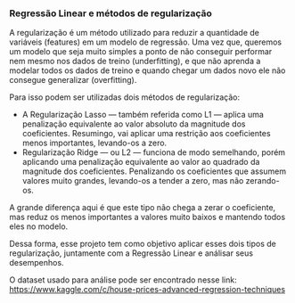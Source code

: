 ### Regressão Linear e métodos de regularização

A regularização é um método utilizado para reduzir a quantidade de variáveis (features) em um modelo de regressão. Uma vez que, queremos um modelo que seja muito simples a ponto de não conseguir performar nem mesmo nos dados de treino (underfitting), e que não aprenda a modelar todos os dados de treino e quando chegar um dados novo ele não consegue generalizar (overfitting).

Para isso podem ser utilizadas dois métodos de regularização:
- A Regularização Lasso — também referida como L1 — aplica uma penalização equivalente ao valor absoluto da magnitude dos coeficientes. Resumingo, vai aplicar uma restrição aos coeficientes menos importantes, levando-os a zero.
- Regularização Ridge — ou L2 — funciona de modo semelhando, porém aplicando uma penalização equivalente ao valor ao quadrado da magnitude dos coeficientes. Penalizando os coeficientes que assumem valores muito grandes, levando-os a tender a zero, mas não zerando-os.

A grande diferença aqui é que este tipo não chega a zerar o coeficiente, mas reduz os menos importantes a valores muito baixos e mantendo todos eles no modelo.

Dessa forma, esse projeto tem como objetivo aplicar esses dois tipos de regularização, juntamente com a Regressão Linear e análisar seus desempenhos.

O dataset usado para análise pode ser encontrado nesse link: https://www.kaggle.com/c/house-prices-advanced-regression-techniques